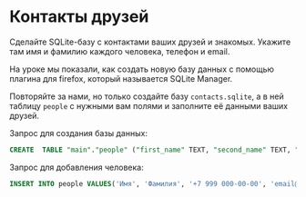 # Контакты друзей 

Сделайте SQLite-базу с контактами ваших друзей и знакомых. Укажите там имя и фамилию каждого человека, телефон и email.

<div class="rubyrush-task-hint">

На уроке мы показали, как создать новую базу данных с помощью плагина для firefox, который называется SQLite Manager. 

Повторяйте за нами, но только создайте базу `contacts.sqlite`, а в ней таблицу `people` с нужными вам полями и заполните её данными ваших друзей.

</div>


<div class="rubyrush-task-answer">

Запрос для создания базы данных:

```sql
CREATE  TABLE "main"."people" ("first_name" TEXT, "second_name" TEXT, "phone" TEXT, "email" TEXT)
```

Запрос для добавления человека:

```sql
INSERT INTO people VALUES('Имя', 'Фамилия', '+7 999 000-00-00', 'email@example.com ')
```


</div>
